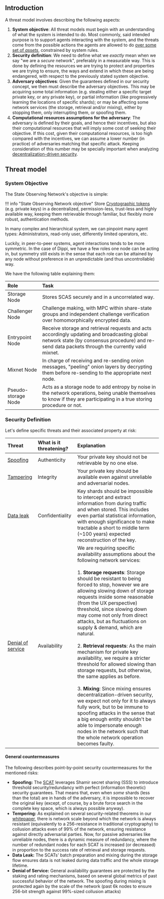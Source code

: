 ## Introduction
A threat model involves describing the following aspects:

1. **System objective**: All threat models must begin with an understanding of what the system is intended to do. Most commonly, said intended purpose is to support agents interacting with the system, and the threats come from the possible actions the agents are allowed to do <u>over some set of *assets*</u>, constrained by system rules.
2. **Security definition**: We need to define what we *exactly* mean when we say "we are a *secure* network", preferably in a measurable way. This is done by defining the resources we are trying to protect and properties we are trying to ensure, the ways and extend in which these are being endangered, with respect to the previously stated system objective.
3. **Adversary objectives**: Given the guarantees defined in our security concept, we then must describe the adversary objectives. This may be acquiring some total information (e.g. stealing either a specific target private key, or any private key), or partial information (like progressively learning the locations of specific shards); or may be affecting some network services (the storage, retrieval and/or mixing), either by stopping them, only interrupting them, or spoofing them.
4. **Computational resources assumptions for the adversary**: The adversary is defined by their goals, and hence their incentives, but also their computational resources that will imply some cost of seeking their objective. If this cost, given their computational resources, is too high compared with the incentives, we can assume a lower number (in practice) of adversaries matching that specific attack. Keeping consideration of this number may be specially important when analyzing [decentralization-driven security](../overview#decentralization-driven-security).

## Threat model
### System Objective

The State Observing Network's objective is simple: 

!!! info "State Observing Network objective"
    Store [Cryptographic tokens](../overview#cryptographic-token) (e.g. private keys) in a decentralized, permission-less, trust-less and highly available way, keeping them retrievable through familiar, but flexibly more robust, authentication methods.

In many complex and hierarchical system, we can pinpoint many agent types: Administrators, read-only user, differently limited operators, etc. 

Luckily, in peer-to-peer systems, agent interactions tends to be more symmetric. In the case of Dippi, we have a few roles one node can be acting in, but symmetry still exists in the sense that each role can be attained by any node without preference in an unpredictable (and thus uncontrollable) way. 

We have the following table explaining them:

| Role | Task |
|:-----|:-----|
| Storage Node | Stores SCAS securely and in a uncorrelated way. | 
| Challenger Node | Challenge making, with MPC within share-state groups and independent challenge verification over homomorphically encrypted data. |
| Entrypoint Node | Receive storage and retrieval requests and acts accordingly updating and broadcasting global network state (by consensus procedure) and re-send data packets through the currently valid mixnet. |
| Mixnet Node | In charge of receiving and re-sending onion messages, "peeling" onion layers by decrypting them before re-sending to the appropriate next node. |
| Pseudo-storage Node | Acts as a storage node to add entropy by noise in the network operations, being unable themselves to know if they are participating in a true storing procedure or not. | 

<!-- These roles interact differently with the relevant system resources. These resources are:

| Resource |  -->

### Security Definition

Let's define specific threats and their associated property at risk:

| Threat | What is it threatening? | Explanation | 
|:-------|:------------------------|:------------|
| [Spoofing](https://en.wikipedia.org/wiki/Spoofing_attack) | Authenticity | Your private key should not be retrievable by no one else. | 
| [Tampering](https://en.wikipedia.org/wiki/Tampering_(crime))| Integrity | Your private key should be available even against unreliable and adversarial nodes. |
| [Data leak](https://en.wikipedia.org/wiki/Data_leak) | Confidentiality | Key shards should be impossible to intercept and extract information from during traffic and when stored. This includes even partial statistical information, with enough significance to make tractable a short to middle term (~100 years) expected reconstruction of the key. |
| [Denial of service](https://en.wikipedia.org/wiki/Denial-of-service_attack) | Availability | We are requiring specific availability assumptions about the following network services: <br><br> 1. **Storage requests**: Storage should be resistant to being forced to stop, however we are allowing slowing down of storage requests inside some reasonable (from the UX perspective) threshold, since slowing down may come not only from direct attacks, but as fluctuations on supply & demand, which are natural. <br><br> 2. **Retrieval requests**: As the main mechanism for private key availability, we require a stricter threshold for allowed slowing than storage requests, but otherwise, the same applies as before. <br><br> 3. **Mixing**: Since mixing ensures decentralization-driven security, we expect not only for it to always fully work, but to be immune to spoofing attacks in the sense that a big enough entity shouldn't be able to impersonate enough nodes in the network such that the whole network operation becomes faulty.|

#### General countermeasures

The following describes point-by-point security countermeasures for the mentioned risks:

- **Spoofing:** The [SCAT](../overview#state-change-authentication-token) leverages Shamir secret sharing (SSS) to introduce threshold security/redundancy with perfect (information theoretic) security guarantees. That means that, even when *some* shards (less than the total) are in hands of the adversary, it is impossible to recover the original key (except, of course, by a brute force search in the complete key space, which is always possible anyway).
- **Tempering:** As explained on several security-related theorems in our [whitepaper](https://docsend.com/view/dbk48wukd3ivd3ad), there is network scale beyond which the network is always resistant (equivalently to a 256-resistance in traditional cryptography) to collusion attacks even of 99% of the network, ensuring resistance against directly adversarial parties. Now, for passive adversaries like unreliable nodes, there is a dynamic measure of redundancy, where the number of redundant nodes for each SCAT is increased (or decreased) in proportion to the success rate of retrieval and storage requests.
- **Data Leak:** The SCATs' batch preparation and mixing during the storage flow ensures data is not leaked during data traffic and the whole storage lifetime. 
- **Denial of Service:** General availability guarantees are protected by the staking and rating mechanisms, based on several global metrics of past successful behavior of the network. The spoofing during mixing is protected again by the scale of the network (past 6k nodes to ensure 256-bit strength against 99%-sized collusion attacks)

<!-- ### Computational resources assumptions TODO-->



